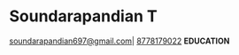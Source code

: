 # Soundarapandian T 
[soundarapandian697@gmail.com](mailto:soundarapandian697@gmail.com)|
[8778179022](tel:8778179022)
**EDUCATION**
